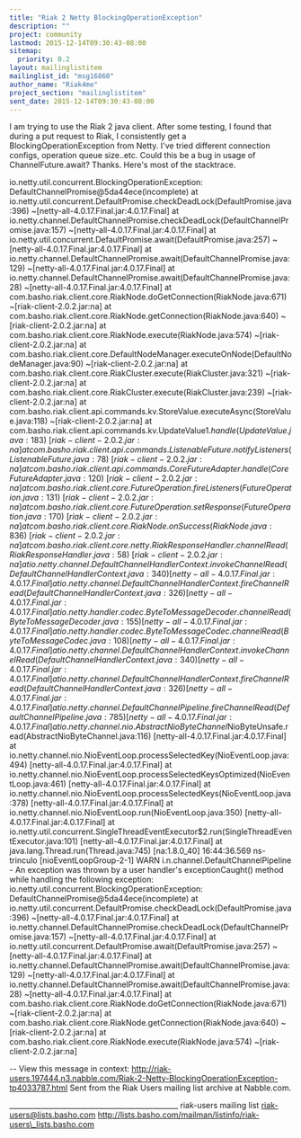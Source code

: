 ```yaml
---
title: "Riak 2 Netty BlockingOperationException"
description: ""
project: community
lastmod: 2015-12-14T09:30:43-08:00
sitemap:
  priority: 0.2
layout: mailinglistitem
mailinglist_id: "msg16860"
author_name: "Riak4me"
project_section: "mailinglistitem"
sent_date: 2015-12-14T09:30:43-08:00
---
```



I am trying to use the Riak 2 java client. After some testing, I found that
during a put request to Riak, I consistently get a
BlockingOperationException from Netty. I've tried different connection
configs, operation queue size..etc. Could this be a bug in usage of
ChannelFuture.await? Thanks. Here's most of the stacktrace.

io.netty.util.concurrent.BlockingOperationException:
DefaultChannelPromise@5da44ece(incomplete)
 at
io.netty.util.concurrent.DefaultPromise.checkDeadLock(DefaultPromise.java:396)
~[netty-all-4.0.17.Final.jar:4.0.17.Final]
 at
io.netty.channel.DefaultChannelPromise.checkDeadLock(DefaultChannelPromise.java:157)
~[netty-all-4.0.17.Final.jar:4.0.17.Final]
 at 
io.netty.util.concurrent.DefaultPromise.await(DefaultPromise.java:257)
~[netty-all-4.0.17.Final.jar:4.0.17.Final]
 at
io.netty.channel.DefaultChannelPromise.await(DefaultChannelPromise.java:129)
~[netty-all-4.0.17.Final.jar:4.0.17.Final]
 at
io.netty.channel.DefaultChannelPromise.await(DefaultChannelPromise.java:28)
~[netty-all-4.0.17.Final.jar:4.0.17.Final]
 at 
com.basho.riak.client.core.RiakNode.doGetConnection(RiakNode.java:671)
~[riak-client-2.0.2.jar:na]
 at com.basho.riak.client.core.RiakNode.getConnection(RiakNode.java:640)
~[riak-client-2.0.2.jar:na]
 at com.basho.riak.client.core.RiakNode.execute(RiakNode.java:574)
~[riak-client-2.0.2.jar:na]
 at
com.basho.riak.client.core.DefaultNodeManager.executeOnNode(DefaultNodeManager.java:90)
~[riak-client-2.0.2.jar:na]
 at com.basho.riak.client.core.RiakCluster.execute(RiakCluster.java:321)
~[riak-client-2.0.2.jar:na]
 at com.basho.riak.client.core.RiakCluster.execute(RiakCluster.java:239)
~[riak-client-2.0.2.jar:na]
 at
com.basho.riak.client.api.commands.kv.StoreValue.executeAsync(StoreValue.java:118)
~[riak-client-2.0.2.jar:na]
 at
com.basho.riak.client.api.commands.kv.UpdateValue$1.handle(UpdateValue.java:183)
~[riak-client-2.0.2.jar:na]
 at
com.basho.riak.client.api.commands.ListenableFuture.notifyListeners(ListenableFuture.java:78)
~[riak-client-2.0.2.jar:na]
 at
com.basho.riak.client.api.commands.CoreFutureAdapter.handle(CoreFutureAdapter.java:120)
~[riak-client-2.0.2.jar:na]
 at
com.basho.riak.client.core.FutureOperation.fireListeners(FutureOperation.java:131)
~[riak-client-2.0.2.jar:na]
 at
com.basho.riak.client.core.FutureOperation.setResponse(FutureOperation.java:170)
~[riak-client-2.0.2.jar:na]
 at com.basho.riak.client.core.RiakNode.onSuccess(RiakNode.java:836)
~[riak-client-2.0.2.jar:na]
 at
com.basho.riak.client.core.netty.RiakResponseHandler.channelRead(RiakResponseHandler.java:58)
~[riak-client-2.0.2.jar:na]
 at
io.netty.channel.DefaultChannelHandlerContext.invokeChannelRead(DefaultChannelHandlerContext.java:340)
[netty-all-4.0.17.Final.jar:4.0.17.Final]
 at
io.netty.channel.DefaultChannelHandlerContext.fireChannelRead(DefaultChannelHandlerContext.java:326)
[netty-all-4.0.17.Final.jar:4.0.17.Final]
 at
io.netty.handler.codec.ByteToMessageDecoder.channelRead(ByteToMessageDecoder.java:155)
[netty-all-4.0.17.Final.jar:4.0.17.Final]
 at
io.netty.handler.codec.ByteToMessageCodec.channelRead(ByteToMessageCodec.java:108)
[netty-all-4.0.17.Final.jar:4.0.17.Final]
 at
io.netty.channel.DefaultChannelHandlerContext.invokeChannelRead(DefaultChannelHandlerContext.java:340)
[netty-all-4.0.17.Final.jar:4.0.17.Final]
 at
io.netty.channel.DefaultChannelHandlerContext.fireChannelRead(DefaultChannelHandlerContext.java:326)
[netty-all-4.0.17.Final.jar:4.0.17.Final]
 at
io.netty.channel.DefaultChannelPipeline.fireChannelRead(DefaultChannelPipeline.java:785)
[netty-all-4.0.17.Final.jar:4.0.17.Final]
 at
io.netty.channel.nio.AbstractNioByteChannel$NioByteUnsafe.read(AbstractNioByteChannel.java:116)
[netty-all-4.0.17.Final.jar:4.0.17.Final]
 at
io.netty.channel.nio.NioEventLoop.processSelectedKey(NioEventLoop.java:494)
[netty-all-4.0.17.Final.jar:4.0.17.Final]
 at
io.netty.channel.nio.NioEventLoop.processSelectedKeysOptimized(NioEventLoop.java:461)
[netty-all-4.0.17.Final.jar:4.0.17.Final]
 at
io.netty.channel.nio.NioEventLoop.processSelectedKeys(NioEventLoop.java:378)
[netty-all-4.0.17.Final.jar:4.0.17.Final]
 at io.netty.channel.nio.NioEventLoop.run(NioEventLoop.java:350)
[netty-all-4.0.17.Final.jar:4.0.17.Final]
 at
io.netty.util.concurrent.SingleThreadEventExecutor$2.run(SingleThreadEventExecutor.java:101)
[netty-all-4.0.17.Final.jar:4.0.17.Final]
 at java.lang.Thread.run(Thread.java:745) [na:1.8.0\_40]
16:44:36.569 ns-trinculo [nioEventLoopGroup-2-1] WARN 
i.n.channel.DefaultChannelPipeline - An exception was thrown by a user
handler's exceptionCaught() method while handling the following exception:
io.netty.util.concurrent.BlockingOperationException:
DefaultChannelPromise@5da44ece(incomplete)
 at
io.netty.util.concurrent.DefaultPromise.checkDeadLock(DefaultPromise.java:396)
~[netty-all-4.0.17.Final.jar:4.0.17.Final]
 at
io.netty.channel.DefaultChannelPromise.checkDeadLock(DefaultChannelPromise.java:157)
~[netty-all-4.0.17.Final.jar:4.0.17.Final]
 at 
io.netty.util.concurrent.DefaultPromise.await(DefaultPromise.java:257)
~[netty-all-4.0.17.Final.jar:4.0.17.Final]
 at
io.netty.channel.DefaultChannelPromise.await(DefaultChannelPromise.java:129)
~[netty-all-4.0.17.Final.jar:4.0.17.Final]
 at
io.netty.channel.DefaultChannelPromise.await(DefaultChannelPromise.java:28)
~[netty-all-4.0.17.Final.jar:4.0.17.Final]
 at 
com.basho.riak.client.core.RiakNode.doGetConnection(RiakNode.java:671)
~[riak-client-2.0.2.jar:na]
 at com.basho.riak.client.core.RiakNode.getConnection(RiakNode.java:640)
~[riak-client-2.0.2.jar:na]
 at com.basho.riak.client.core.RiakNode.execute(RiakNode.java:574)
~[riak-client-2.0.2.jar:na]



--
View this message in context: 
http://riak-users.197444.n3.nabble.com/Riak-2-Netty-BlockingOperationException-tp4033787.html
Sent from the Riak Users mailing list archive at Nabble.com.

\_\_\_\_\_\_\_\_\_\_\_\_\_\_\_\_\_\_\_\_\_\_\_\_\_\_\_\_\_\_\_\_\_\_\_\_\_\_\_\_\_\_\_\_\_\_\_
riak-users mailing list
riak-users@lists.basho.com
http://lists.basho.com/mailman/listinfo/riak-users\_lists.basho.com

